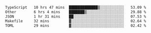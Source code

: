<!--START_SECTION:waka-->

```txt
TypeScript   10 hrs 47 mins  █████████████▒░░░░░░░░░░░   53.09 %
Other        6 hrs 4 mins    ███████▒░░░░░░░░░░░░░░░░░   29.88 %
JSON         1 hr 31 mins    ██░░░░░░░░░░░░░░░░░░░░░░░   07.53 %
Makefile     32 mins         ▓░░░░░░░░░░░░░░░░░░░░░░░░   02.64 %
TOML         29 mins         ▓░░░░░░░░░░░░░░░░░░░░░░░░   02.42 %
```

<!--END_SECTION:waka-->
